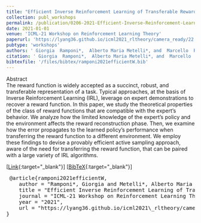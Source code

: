 ```yaml
---
title: "Efficient Inverse Reinforcement Learning of Transferable Rewards"
collection: publ_workshops
permalink: /publication/0206-2021-Efficient-Inverse-Reinforcement-Learning-of-Transferable-Rewards
date: 2021-01-01
venue: 'ICML-21 Workshop on Reinforcement Learning Theory'
paperurl: 'https://lyang36.github.io/icml2021_rltheory/camera_ready/22.pdf'
pubtype: 'workshops'
authors: ' Giorgia  Ramponi*,  Alberto Maria Metelli*, and  Marcello  Restelli'
citation: ' Giorgia  Ramponi*,  Alberto Maria Metelli*, and  Marcello  Restelli&quot;Efficient Inverse Reinforcement Learning of Transferable Rewards.&quot; ICML-21 Workshop on Reinforcement Learning Theory, 2021'
bibtexfile: '/files/bibtex/ramponi2021efficientW.bib'
---
```

Abstract
 <br> The reward function is widely accepted as a succinct, robust, and transferable representation of a task. Typical approaches, at the basis of Inverse Reinforcement Learning (IRL), leverage on expert demonstrations to recover a reward function. In this paper, we study the theoretical properties of the class of reward functions that are compatible with the expert’s behavior. We analyze how the limited knowledge of the expert’s policy and the environment affects the reward reconstruction phase. Then, we examine how the error propagates to the learned policy’s performance when transferring the reward function to a different environment. We employ these findings to devise a provably efficient active sampling approach, aware of the need for transferring the reward function, that can be paired with a large variety of IRL algorithms. <br> 

 [[Link](https://lyang36.github.io/icml2021_rltheory/camera_ready/22.pdf){:target="_blank"}] [[BibTeX](/files/bibtex/ramponi2021efficientW.bib){:target="_blank"}] 
<pre> @article{ramponi2021efficientW,
    author = "Ramponi*, Giorgia and Metelli*, Alberto Maria and Restelli, Marcello",
    title = "Efficient Inverse Reinforcement Learning of Transferable Rewards",
    journal = "ICML-21 Workshop on Reinforcement Learning Theory",
    year = "2021",
    url = "https://lyang36.github.io/icml2021\_rltheory/camera\_ready/22.pdf"
} </pre>
